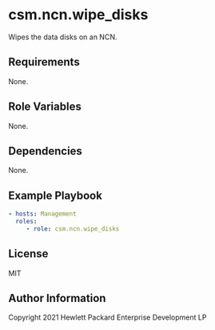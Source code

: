 csm.ncn.wipe_disks
=========

Wipes the data disks on an NCN.

Requirements
------------

None.

Role Variables
--------------

None.

Dependencies
------------

None.

Example Playbook
----------------

```yaml
- hosts: Management
  roles:
     - role: csm.ncn.wipe_disks
```

License
-------

MIT

Author Information
------------------

Copyright 2021 Hewlett Packard Enterprise Development LP